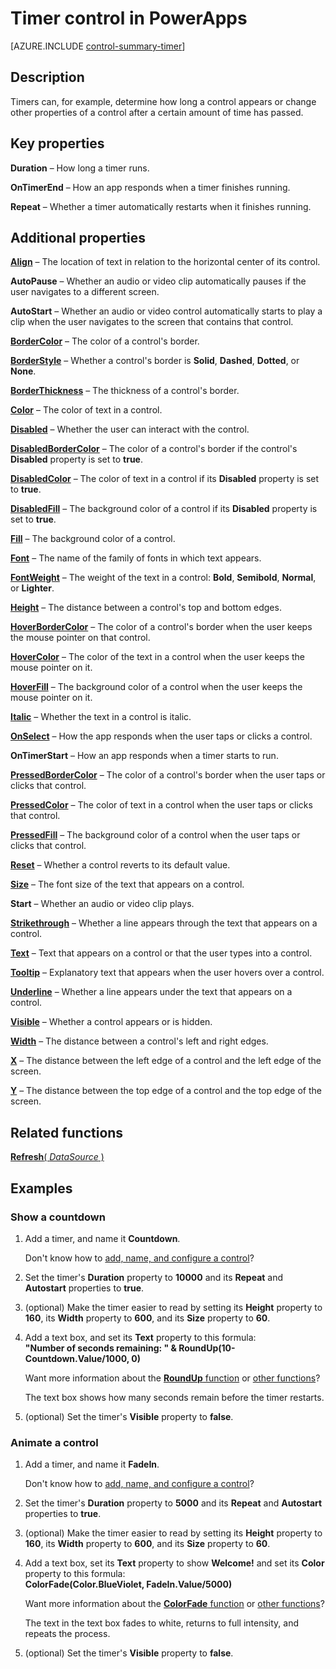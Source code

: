 <properties
    pageTitle="Timer control: reference | Microsoft PowerApps"
    description="Information, including properties and examples, about the timer control"
    services=""
    suite="powerapps"
    documentationCenter="na"
    authors="aftowen"
    manager="erikre"
    editor=""
    tags=""/>

<tags
   ms.service="powerapps"
   ms.devlang="na"
   ms.topic="article"
   ms.tgt_pltfrm="na"
   ms.workload="na"
   ms.date="03/09/2016"
   ms.author="anneta"/>

# Timer control in PowerApps #
[AZURE.INCLUDE [control-summary-timer](../../includes/control-summary-timer.md)]

## Description ##
Timers can, for example, determine how long a control appears or change other properties of a control after a certain amount of time has passed.

## Key properties ##

**Duration** – How long a timer runs.

**OnTimerEnd** – How an app responds when a timer finishes running.

**Repeat** – Whether a timer automatically restarts when it finishes running.

## Additional properties ##

[**Align**](properties\properties-text.md) – The location of text in relation to the horizontal center of its control.

**AutoPause** – Whether an audio or video clip automatically pauses if the user navigates to a different screen.

**AutoStart** – Whether an audio or video control automatically starts to play a clip when the user navigates to the screen that contains that control.

[**BorderColor**](properties\properties-color-border.md) – The color of a control's border.

[**BorderStyle**](properties\properties-size-location.md) – Whether a control's border is **Solid**, **Dashed**, **Dotted**, or **None**.

[**BorderThickness**](properties\properties-size-location.md) – The thickness of a control's border.

[**Color**](properties\properties-color-border.md) – The color of text in a control.

[**Disabled**](properties\properties-core.md) – Whether the user can interact with the control.

[**DisabledBorderColor**](properties\properties-color-border.md) – The color of a control's border if the control's **Disabled** property is set to **true**.

[**DisabledColor**](properties\properties-color-border.md) – The color of text in a control if its **Disabled** property is set to **true**.

[**DisabledFill**](properties\properties-color-border.md) – The background color of a control if its **Disabled** property is set to **true**.

[**Fill**](properties\properties-color-border.md) – The background color of a control.

[**Font**](properties\properties-text.md) – The name of the family of fonts in which text appears.

[**FontWeight**](properties\properties-text.md) – The weight of the text in a control: **Bold**, **Semibold**, **Normal**, or **Lighter**.

[**Height**](properties\properties-size-location.md) – The distance between a control's top and bottom edges.

[**HoverBorderColor**](properties\properties-color-border.md) – The color of a control's border when the user keeps the mouse pointer on that control.

[**HoverColor**](properties\properties-color-border.md) – The color of the text in a control when the user keeps the mouse pointer on it.

[**HoverFill**](properties\properties-color-border.md) – The background color of a control when the user keeps the mouse pointer on it.

[**Italic**](properties\properties-text.md) – Whether the text in a control is italic.

[**OnSelect**](properties\properties-core.md) – How the app responds when the user taps or clicks a control.

**OnTimerStart** – How an app responds when a timer starts to run.

[**PressedBorderColor**](properties\properties-color-border.md) – The color of a control's border when the user taps or clicks that control.

[**PressedColor**](properties\properties-color-border.md) – The color of text in a control when the user taps or clicks that control.

[**PressedFill**](properties\properties-color-border.md) – The background color of a control when the user taps or clicks that control.

[**Reset**](properties\properties-core.md) – Whether a control reverts to its default value.

[**Size**](properties\properties-text.md) – The font size of the text that appears on a control.

**Start** – Whether an audio or video clip plays.

[**Strikethrough**](properties\properties-text.md) – Whether a line appears through the text that appears on a control.

[**Text**](properties\properties-core.md) – Text that appears on a control or that the user types into a control.

[**Tooltip**](properties\properties-core.md) – Explanatory text that appears when the user hovers over a control.

[**Underline**](properties\properties-text.md) – Whether a line appears under the text that appears on a control.

[**Visible**](properties\properties-core.md) – Whether a control appears or is hidden.

[**Width**](properties\properties-size-location.md) – The distance between a control's left and right edges.

[**X**](properties\properties-size-location.md) – The distance between the left edge of a control and the left edge of the screen.

[**Y**](properties\properties-size-location.md) – The distance between the top edge of a control and the top edge of the screen.

## Related functions ##

[**Refresh**( *DataSource* )](function-refresh.md)

## Examples ##
### Show a countdown ###
1. Add a timer, and name it **Countdown**.

	Don't know how to [add, name, and configure a control](add-configure-controls.md)?

1. Set the timer's **Duration** property to **10000** and its **Repeat** and **Autostart** properties to **true**.

1. (optional) Make the timer easier to read by setting its **Height** property to **160**, its **Width** property to **600**, and its **Size** property to **60**.

1. Add a text box, and set its **Text** property to this formula:
<br>**"Number of seconds remaining: " & RoundUp(10-Countdown.Value/1000, 0)**

	Want more information about the [**RoundUp** function](function-round.md) or [other functions](formula-reference.md)?

	The text box shows how many seconds remain before the timer restarts.

1. (optional) Set the timer's **Visible** property to **false**.

### Animate a control ###
1. Add a timer, and name it **FadeIn**.

	Don't know how to [add, name, and configure a control](add-configure-controls.md)?

1. Set the timer's **Duration** property to **5000** and its **Repeat** and **Autostart** properties to **true**.

1. (optional) Make the timer easier to read by setting its **Height** property to **160**, its **Width** property to **600**, and its **Size** property to **60**.

1. Add a text box, set its **Text** property to show **Welcome!** and set its **Color** property to this formula:
<br>**ColorFade(Color.BlueViolet, FadeIn.Value/5000)**

	Want more information about the [**ColorFade** function](function-colors.md) or [other functions](formula-reference.md)?

	The text in the text box fades to white, returns to full intensity, and repeats the process.

1. (optional) Set the timer's **Visible** property to **false**.
